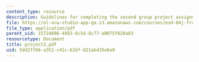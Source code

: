 ```yaml
---
content_type: resource
description: Guidelines for completing the second group project assignment.
file: https://ol-ocw-studio-app-qa.s3.amazonaws.com/courses/esd-04j-frameworks-and-models-in-engineering-systems-engineering-system-design-spring-2007/5dd2ff66a352c41cb1bf821ab435e8a9_project2.pdf
file_type: application/pdf
parent_uid: 15724096-4983-6c5d-8c77-a0075f620a03
resourcetype: Document
title: project2.pdf
uid: 5dd2ff66-a352-c41c-b1bf-821ab435e8a9
---
```

